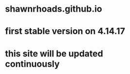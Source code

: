 # shawnrhoads.github.io 
# first stable version on 4.14.17
# this site will be updated continuously
